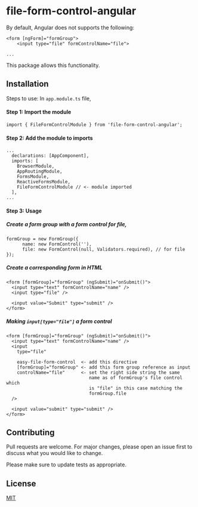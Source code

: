 # file-form-control-angular

By default, Angular does not supports the following:

```
<form [ngForm]="formGroup">
    <input type="file" formControlName="file">

...
```

This package allows this functionality.

## Installation

Steps to use:
In `app.module.ts` file,

#### Step 1: Import the module

``import { FileFormControlModule } from 'file-form-control-angular';
``

#### Step 2: Add the module to imports

```
...
  declarations: [AppComponent],
  imports: [
    BrowserModule,
    AppRoutingModule,
    FormsModule,
    ReactiveFormsModule,
    FileFormControlModule // <- module imported
  ],
...
```

#### Step 3: Usage

##### Create a form group with a form control for file,

```
formGroup = new FormGroup({
      name: new FormControl(''),
      file: new FormControl(null, Validators.required), // for file
});
```

##### Create a corresponding form in HTML

```
<form [formGroup]="formGroup" (ngSubmit)="onSubmit()">
  <input type="text" formControlName="name" />
  <input type="file" />

  <input value="Submit" type="submit" />
</form>
```

##### Making ``input[type="file"]`` a form control

```
<form [formGroup]="formGroup" (ngSubmit)="onSubmit()">
  <input type="text" formControlName="name" />
  <input
    type="file"

    easy-file-form-control  <- add this directive
    [formGroup]="formGroup" <- add this form group reference as input
    controlName="file"      <- set the right side string the same 
                               name as of formGroup's file control which
                               is "file" in this case matching the 
                               formGroup.file
  />

  <input value="submit" type="submit" />
</form>
```

## Contributing
Pull requests are welcome. For major changes, please open an issue first to discuss what you would like to change.

Please make sure to update tests as appropriate.

## License
[MIT](https://choosealicense.com/licenses/mit/)